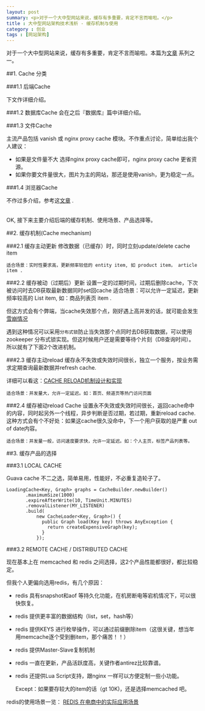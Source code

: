 ```yaml
---
layout: post
summary: <p>对于一个大中型网站来说，缓存有多重要，肯定不言而喻啦。</p>
title : 大中型网站架构技术浅析 - 缓存机制与使用
category : 创业
tags : [网站架构]
---
```


对于一个大中型网站来说，缓存有多重要，肯定不言而喻啦。本篇为<a href="http://kenny7.com/2013/04/2013-3-10-technical-guide-for-website.md" >文章</a> 系列之一。

##1. Cache 分类

###1.1 后端Cache

下文作详细介绍。

###1.2 数据库Cache
会在之后『数据库』篇中详细介绍。

###1.3 文件Cache

主流产品包括 vanish 或 nginx proxy cache 模块。不作重点讨论，简单给出我个人建议：

- 如果是文件量不大 选择nginx proxy cache即可，nginx proxy cache 更省资源。
- 如果你要文件量很大，图片为主的网站，那还是使用vanish，更为稳定一点。

###1.4 浏览器Cache

不作过多介绍，参考这<a href="http://www.cnblogs.com/skynet/archive/2012/11/28/2792503.html" rel="nofollow">文章</a> .

<br>
OK, 接下来主要介绍后端的缓存机制、使用场景、产品选择等。


##2. 缓存机制(Cache mechanism)

###2.1 缓存主动更新
修改数据（已缓存）时，同时立刻update/delete cache item 

	适合场景：实时性要求高，更新频率较低的 entity item, 如 product item， article item .

###2.2 缓存被动（过期后）更新
设置一定的过期时间，过期后删除cache，下次被访问时去DB获取最新数据同时set回cache
	适合场景：可以允许一定延迟，更新频率较高的 List item, 如：商品列表页 item .

但这方式会有个弊端，当cache失效那个点，刚好遇上高并发的话，就可能会发生<a href="http://kenny7.com/2012/10/cache-reload-mechanism.html">雪崩情况</a>

遇到这种情况可以采用<code>分布式锁</code>防止当失效那个点同时去DB获取数据，可以使用 zookeeper 分布式锁实现。但这时候用户还是需要等待个片刻（DB查询时间）。所以就有了下面2个改进机制。

###2.3 缓存主动reload
缓存永不失效或失效时间很长，独立一个服务，按业务需求定期查询最新数据并refresh cache.

详细可以看这：<a href="http://kenny7.com/2012/10/cache-reload-mechanism.html">CACHE RELOAD机制设计和实现</a>

	适合场景：并发量大，允许一定延迟。如：首页、频道页等热门访问页面

###2.4 缓存被动reload
Cache 设置永不失效或失效时间很长，返回cache命中的内容，同时起另外一个线程，异步判断是否过期，若过期，重新reload cache.
这种方式会有个不好处：如果这cache很久没命中，下一个用户获取的是严重 out of date内容。

	适合场景：并发量一般，访问速度要求快，允许一定延迟。如：个人主页，标签产品列表等。

##3. 缓存产品的选择

###3.1 LOCAL CACHE

Guava cache 不二之选，简单易用，性能好，不必重复造轮子了。

	LoadingCache<Key, Graph> graphs = CacheBuilder.newBuilder()
		   .maximumSize(1000)
		   .expireAfterWrite(10, TimeUnit.MINUTES)
		   .removalListener(MY_LISTENER)
		   .build(
			   new CacheLoader<Key, Graph>() {
				 public Graph load(Key key) throws AnyException {
				   return createExpensiveGraph(key);
				 }
			   });
			   
			   
###3.2 REMOTE CACHE / DISTRIBUTED CACHE

现在基本上在 memcached 和 redis 之间选择，这2个产品性能都很好，都比较稳定。

但我个人更偏向选用redis，有几个原因：

- redis 具有snapshot和aof 等持久化功能，在机房断电等宕机情况下，可以很快恢复。
- redis 提供更丰富的数据结构（list，set，hash等）
- redis 提供KEYS 进行枚举操作，可以通过前缀删除item（这很关键，想当年用memcache逐个受到删item，那个痛苦！！）
- redis 提供Master-Slave复制机制
- redis 一直在更新，产品活跃度高，关键作者antirez比较靠谱。
- redis 还提供Lua Script支持，跟nginx 一样可以方便定制一些小功能。

	Except：如果要存较大的item的话（gt 10K)，还是选择memcached 吧。

redis的使用场景一览：
<a href="http://kenny7.com/2012/09/redis-usage-scenario.html">REDIS 在电商中的实际应用场景</a>

